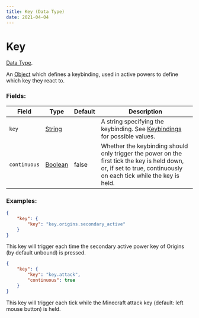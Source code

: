 ```yaml
---
title: Key (Data Type)
date: 2021-04-04
---
```

# Key

[Data Type](../data_types.md).

An [Object](object.md) which defines a keybinding, used in active powers to define which key they react to.

### Fields:

Field  | Type | Default | Description
-------|------|---------|-------------
`key` | [String](string.md) | | A string specifying the keybinding. See [Keybindings](../misc/keybindings.md) for possible values.
`continuous` | [Boolean](boolean.md) | false | Whether the keybinding should only trigger the power on the first tick the key is held down, or, if set to true, continuously on each tick while the key is held.

### Examples:

```json
{
  	"key": {
		"key": "key.origins.secondary_active"
  	}
}
```

This key will trigger each time the secondary active power key of Origins (by default unbound) is pressed.
<br>

```json
{
  	"key": {
		"key": "key.attack",
		"continuous": true
  	}
}
```

This key will trigger each tick while the Minecraft attack key (default: left mouse button) is held.
